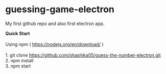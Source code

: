 # guessing-game-electron

My first github repo and also first electron app.

<b>Quick Start</b>
<br>
<br>Using npm ( https://nodejs.org/en/download/ )
<br>
<br>1. git clone https://github.com/shashika05/guess-the-number-electron.git
<br>2. npm install
<br>3. npm start
